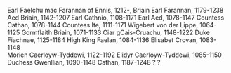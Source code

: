Earl Faelchu mac Farannan of Ennis, 1212-, Briain
	Earl Farannan, 1179-1238
		Aed Briain, 1142-1207
			Earl Cathnio, 1108-1171
				Earl Aed, 1078-1147
				Countess Cathan, 1078-1144
			Countess Ite, 1111-1171
				Wigebert von der Lippe, 1064-1125
				Gormflaith Briain, 1071-1133
		Ciar gCais-Cruachu, 1148-1222
			Duke Fiachnae, 1125-1184
				High King Faelan, 1084-1136
				Elisabet Crovan, 1083-1148			
			Morien Caerloyw-Tyddewi, 1122-1192
				Elidyr Caerloyw-Tyddewi, 1085-1150
				Duchess Gwenllian, 1090-1148
	Cathan, 1187-1248
		?
		?
	